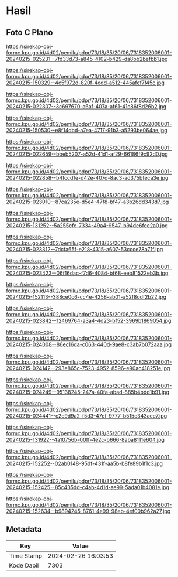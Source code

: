 # Hasil

## Foto C Plano

https://sirekap-obj-formc.kpu.go.id/4d02/pemilu/pdpr/73/18/35/20/06/7318352006001-20240215-025231--7fd33d73-a845-4102-b429-da8bb2befbb1.jpg

https://sirekap-obj-formc.kpu.go.id/4d02/pemilu/pdpr/73/18/35/20/06/7318352006001-20240215-150329--4c5f972d-820f-4cdd-a512-445afef7f45c.jpg

https://sirekap-obj-formc.kpu.go.id/4d02/pemilu/pdpr/73/18/35/20/06/7318352006001-20240215-022307--3c697670-a6af-407a-af61-41c86f8d26b2.jpg

https://sirekap-obj-formc.kpu.go.id/4d02/pemilu/pdpr/73/18/35/20/06/7318352006001-20240215-150530--e8f14dbd-a7ea-4717-91b3-a5293be064ae.jpg

https://sirekap-obj-formc.kpu.go.id/4d02/pemilu/pdpr/73/18/35/20/06/7318352006001-20240215-022659--bbeb5207-a52d-41d1-af29-66186f9c92d0.jpg

https://sirekap-obj-formc.kpu.go.id/4d02/pemilu/pdpr/73/18/35/20/06/7318352006001-20240215-022858--b4fccd1e-d42e-407d-8ac3-ad375bfeca3e.jpg

https://sirekap-obj-formc.kpu.go.id/4d02/pemilu/pdpr/73/18/35/20/06/7318352006001-20240215-023010--87ca235e-d5e4-47f8-bf47-a3b26dd343d7.jpg

https://sirekap-obj-formc.kpu.go.id/4d02/pemilu/pdpr/73/18/35/20/06/7318352006001-20240215-131252--5a255cfe-7334-49a4-9547-b94de6fee2a0.jpg

https://sirekap-obj-formc.kpu.go.id/4d02/pemilu/pdpr/73/18/35/20/06/7318352006001-20240215-023312--7dcfa65f-e218-4315-a607-53ccce78a71f.jpg

https://sirekap-obj-formc.kpu.go.id/4d02/pemilu/pdpr/73/18/35/20/06/7318352006001-20240215-023423--06f16dac-f7d6-4084-bf68-eeb81522eb3b.jpg

https://sirekap-obj-formc.kpu.go.id/4d02/pemilu/pdpr/73/18/35/20/06/7318352006001-20240215-152113--388ce0c6-cc4e-4258-ab01-a52f8cdf2b22.jpg

https://sirekap-obj-formc.kpu.go.id/4d02/pemilu/pdpr/73/18/35/20/06/7318352006001-20240215-023842--12469764-a3a4-4d23-bf52-3969b1869054.jpg

https://sirekap-obj-formc.kpu.go.id/4d02/pemilu/pdpr/73/18/35/20/06/7318352006001-20240215-024008--86ec16da-c063-440d-9ae8-c3ab7b072aaa.jpg

https://sirekap-obj-formc.kpu.go.id/4d02/pemilu/pdpr/73/18/35/20/06/7318352006001-20240215-024142--293e865c-7523-4952-8596-e90ac418251e.jpg

https://sirekap-obj-formc.kpu.go.id/4d02/pemilu/pdpr/73/18/35/20/06/7318352006001-20240215-024249--95138245-247a-40fa-abad-885b4bdd1b91.jpg

https://sirekap-obj-formc.kpu.go.id/4d02/pemilu/pdpr/73/18/35/20/06/7318352006001-20240215-024441--c2e9d9a2-f5d3-47ef-9777-b515e343aee7.jpg

https://sirekap-obj-formc.kpu.go.id/4d02/pemilu/pdpr/73/18/35/20/06/7318352006001-20240215-131922--4a10756b-00ff-4e2c-b666-8aba8111e604.jpg

https://sirekap-obj-formc.kpu.go.id/4d02/pemilu/pdpr/73/18/35/20/06/7318352006001-20240215-152252--02ab0148-95df-431f-aa5b-b8fe89b1f1c3.jpg

https://sirekap-obj-formc.kpu.go.id/4d02/pemilu/pdpr/73/18/35/20/06/7318352006001-20240215-152425--85c435dd-c4ab-4d1d-ae99-5ada01b4081e.jpg

https://sirekap-obj-formc.kpu.go.id/4d02/pemilu/pdpr/73/18/35/20/06/7318352006001-20240215-152634--b9894245-8761-4e99-98eb-4ef00b962a27.jpg


## Metadata

| Key        | Value               |
| ---------- | ------------------- |
| Time Stamp | 2024-02-26 16:03:53 |
| Kode Dapil | 7303                |



